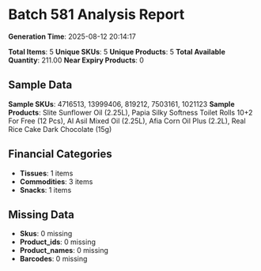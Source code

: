 # Batch 581 Analysis Report

**Generation Time**: 2025-08-12 20:14:17

**Total Items**: 5
**Unique SKUs**: 5
**Unique Products**: 5
**Total Available Quantity**: 211.00
**Near Expiry Products**: 0

## Sample Data
**Sample SKUs**: 4716513, 13999406, 819212, 7503161, 1021123
**Sample Products**: Slite Sunflower Oil (2.25L), Papia Silky Softness Toilet Rolls 10+2 For Free (12 Pcs), Al Asil Mixed Oil (2.25L), Afia Corn Oil Plus (2.2L), Real Rice Cake Dark Chocolate (15g)

## Financial Categories
- **Tissues**: 1 items
- **Commodities**: 3 items
- **Snacks**: 1 items

## Missing Data
- **Skus**: 0 missing
- **Product_ids**: 0 missing
- **Product_names**: 0 missing
- **Barcodes**: 0 missing
